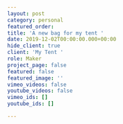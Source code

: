 ```yaml
---
layout: post
category: personal
featured_order: 
title: 'A new bag for my tent '
date: 2019-12-02T00:00:00.000+00:00
hide_client: true
client: 'My Tent '
role: Maker
project_page: false
featured: false
featured_image: ''
vimeo_videos: false
youtube_videos: false
vimeo_ids: []
youtube_ids: []

---
```

